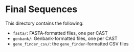 # Final Sequences

This directory contains the following:

  - `fasta/`: FASTA-formatted files, one per CAST
  - `genbank/`: Genbank-formatted files, one per CAST
  - `gene_finder_csv/`: the `gene_finder`-formatted CSV files
